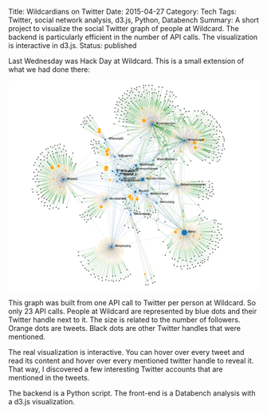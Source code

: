 Title: Wildcardians on Twitter
Date: 2015-04-27
Category: Tech
Tags: Twitter, social network analysis, d3.js, Python, Databench
Summary: A short project to visualize the social Twitter graph of people at Wildcard. The backend is particularly efficient in the number of API calls. The visualization is interactive in d3.js.
Status: published

Last Wednesday was Hack Day at Wildcard. This is a small extension of what we had done there:

<img class="image-process-crisp" src="/images/wildcardians_on_twitter.png" alt="social graph of people at Wildcard" />

This graph was built from one API call to Twitter per person at Wildcard.
So only 23 API calls. People at Wildcard are represented by blue dots and their
Twitter handle next to it. The size is related to the number of followers.
Orange dots are tweets. Black dots are other Twitter handles that were mentioned.

The real visualization is interactive. You can hover over every tweet and read
its content and hover over every mentioned twitter handle to reveal it.
That way, I discovered a few interesting Twitter accounts that are mentioned
in the tweets.

The backend is a Python script. The front-end is a Databench analysis with a
d3.js visualization.
